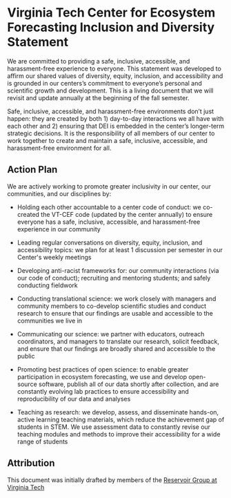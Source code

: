 # Virginia Tech Center for Ecosystem Forecasting Inclusion and Diversity Statement

We are committed to providing a safe, inclusive, accessible, and harassment-free experience to everyone. This statement was developed to affirm our shared values of diversity, equity, inclusion, and accessibility and is grounded in our centers’s commitment to everyone’s personal and scientific growth and development. This is a living document that we will revisit and update annually at the beginning of the fall semester.

Safe, inclusive, accessible, and harassment-free environments don’t just happen: they are created by both 1) day-to-day interactions we all have with each other and 2) ensuring that DEI is embedded in the center’s longer-term strategic decisions. It is the responsibility of all members of our center to work together to create and maintain a safe, inclusive, accessible, and harassment-free environment for all.

## Action Plan

We are actively working to promote greater inclusivity in our center, our communities, and our disciplines by:

* Holding each other accountable to a center code of conduct: we co-created the VT-CEF code (updated by the center annually) to ensure everyone has a safe, inclusive, accessible, and harassment-free experience in our community

* Leading regular conversations on diversity, equity, inclusion, and accessibility topics: we plan for at least 1 discussion per semester in our Center's weekly meetings

* Developing anti-racist frameworks for: our community interactions (via our code of conduct); recruiting and mentoring students; and safely conducting fieldwork

* Conducting translational science: we work closely with managers and community members to co-develop scientific studies and conduct research to ensure that our findings are usable and accessible to the communities we live in

* Communicating our science: we partner with educators, outreach coordinators, and managers to translate our research, solicit feedback, and ensure that our findings are broadly shared and accessible to the public

* Promoting best practices of open science: to enable greater participation in ecosystem forecasting, we use and develop open-source software, publish all of our data shortly after collection, and are constantly evolving lab practices to ensure accessibility and reproducibility of our data and analyses

* Teaching as research: we develop, assess, and disseminate hands-on, active learning teaching materials, which reduce the achievement gap of students in STEM. We use assessment data to constantly revise our teaching modules and methods to improve their accessibility for a wide range of students


## Attribution

This document was initially drafted by members of the [Reservoir Group at Virginia Tech](https://github.com/CareyLabVT/LabDocuments/blob/master/docs/LabInclusionDiversityStatement.md)
